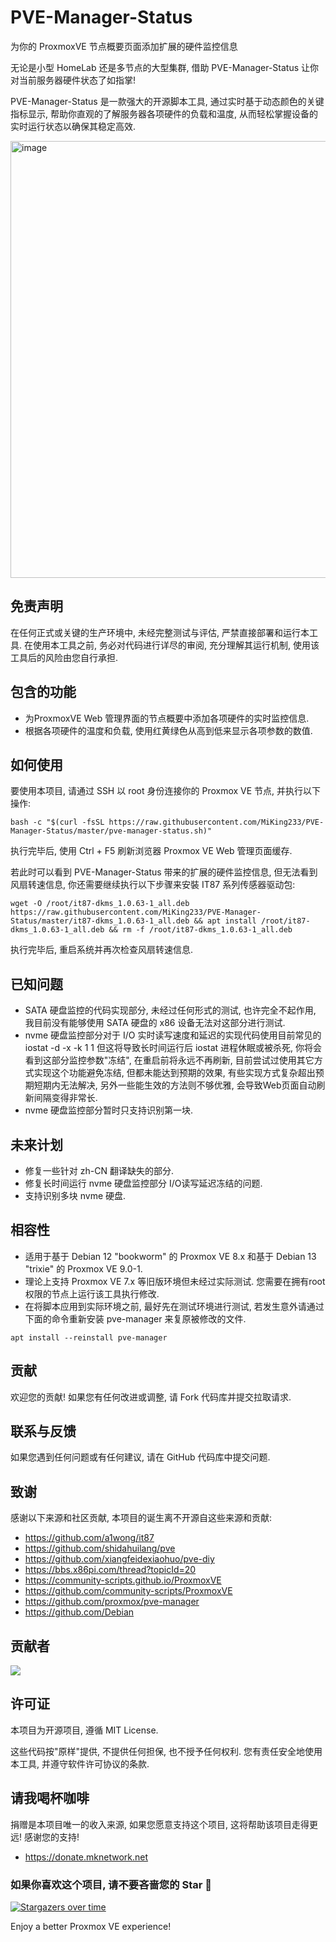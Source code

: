 # PVE-Manager-Status
为你的 ProxmoxVE 节点概要页面添加扩展的硬件监控信息

无论是小型 HomeLab 还是多节点的大型集群, 借助 PVE-Manager-Status 让你对当前服务器硬件状态了如指掌!

PVE-Manager-Status 是一款强大的开源脚本工具, 通过实时基于动态颜色的关键指标显示, 帮助你直观的了解服务器各项硬件的负载和温度, 从而轻松掌握设备的实时运行状态以确保其稳定高效.

<img width="1120" height="699" alt="image" src="https://github.com/user-attachments/assets/51224701-a763-4b14-9951-5990f7e22901" />

## 免责声明

在任何正式或关键的生产环境中, 未经完整测试与评估, 严禁直接部署和运行本工具. 在使用本工具之前, 务必对代码进行详尽的审阅, 充分理解其运行机制, 使用该工具后的风险由您自行承担.

## 包含的功能

- 为ProxmoxVE Web 管理界面的节点概要中添加各项硬件的实时监控信息.
- 根据各项硬件的温度和负载, 使用红黄绿色从高到低来显示各项参数的数值.

## 如何使用

要使用本项目, 请通过 SSH 以 root 身份连接你的 Proxmox VE 节点, 并执行以下操作:

```
bash -c "$(curl -fsSL https://raw.githubusercontent.com/MiKing233/PVE-Manager-Status/master/pve-manager-status.sh)"
```

执行完毕后, 使用 Ctrl + F5 刷新浏览器 Proxmox VE Web 管理页面缓存.

若此时可以看到 PVE-Manager-Status 带来的扩展的硬件监控信息, 但无法看到风扇转速信息, 你还需要继续执行以下步骤来安裝 IT87 系列传感器驱动包:

```
wget -O /root/it87-dkms_1.0.63-1_all.deb https://raw.githubusercontent.com/MiKing233/PVE-Manager-Status/master/it87-dkms_1.0.63-1_all.deb && apt install /root/it87-dkms_1.0.63-1_all.deb && rm -f /root/it87-dkms_1.0.63-1_all.deb
```

执行完毕后, 重启系统并再次检查风扇转速信息.

## 已知问题

- SATA 硬盘监控的代码实现部分, 未经过任何形式的测试, 也许完全不起作用, 我目前没有能够使用 SATA 硬盘的 x86 设备无法对这部分进行测试.
- nvme 硬盘监控部分对于 I/O 实时读写速度和延迟的实现代码使用目前常见的 iostat -d -x -k 1 1 但这将导致长时间运行后 iostat 进程休眠或被杀死, 你将会看到这部分监控参数"冻结", 在重启前将永远不再刷新, 目前尝试过使用其它方式实现这个功能避免冻结, 但都未能达到预期的效果, 有些实现方式复杂超出预期短期内无法解决, 另外一些能生效的方法则不够优雅, 会导致Web页面自动刷新间隔变得非常长.
- nvme 硬盘监控部分暂时只支持识别第一块.

## 未来计划

- 修复一些针对 zh-CN 翻译缺失的部分.
- 修复长时间运行 nvme 硬盘监控部分 I/O读写延迟冻结的问题.
- 支持识别多块 nvme 硬盘.

## 相容性

- 适用于基于 Debian 12 "bookworm" 的 Proxmox VE 8.x 和基于 Debian 13 "trixie" 的 Proxmox VE 9.0-1.
- 理论上支持 Proxmox VE 7.x 等旧版环境但未经过实际测试. 您需要在拥有root权限的节点上运行该工具执行修改.
- 在将脚本应用到实际环境之前, 最好先在测试环境进行测试, 若发生意外请通过下面的命令重新安装 pve-manager 来复原被修改的文件.
```
apt install --reinstall pve-manager
```

## 贡献

欢迎您的贡献! 如果您有任何改进或调整, 请 Fork 代码库并提交拉取请求.

## 联系与反馈

如果您遇到任何问题或有任何建议, 请在 GitHub 代码库中提交问题.

## 致谢

感谢以下来源和社区贡献, 本项目的诞生离不开源自这些来源和贡献:

- https://github.com/a1wong/it87
- https://github.com/shidahuilang/pve
- https://github.com/xiangfeidexiaohuo/pve-diy
- https://bbs.x86pi.com/thread?topicId=20
- https://community-scripts.github.io/ProxmoxVE
- https://github.com/community-scripts/ProxmoxVE
- https://github.com/proxmox/pve-manager
- https://github.com/Debian

## 贡献者

<a href="https://github.com/MiKing233/PVE-Manager-Status/graphs/contributors">
  <img src="https://contrib.rocks/image?repo=MiKing233/PVE-Manager-Status" />
</a>

## 许可证

本项目为开源项目, 遵循 MIT License.

这些代码按"原样"提供, 不提供任何担保, 也不授予任何权利. 您有责任安全地使用本工具, 并遵守软件许可协议的条款.

## 请我喝杯咖啡

捐赠是本项目唯一的收入来源, 如果您愿意支持这个项目, 这将帮助该项目走得更远! 感谢您的支持!
- https://donate.mknetwork.net

### 如果你喜欢这个项目, 请不要吝啬您的 Star 🌟
[![Stargazers over time](https://starchart.cc/MiKing233/PVE-Manager-Status.svg?variant=adaptive)](https://starchart.cc/MiKing233/PVE-Manager-Status)

Enjoy a better Proxmox VE experience!
